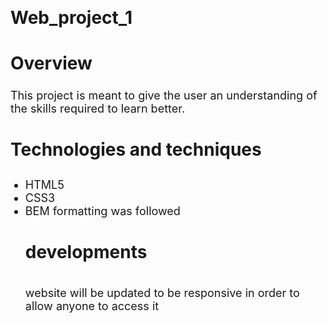 <h1 class="heading">Web_project_1</h1>

<h2 class="heading" >Overview </h2>

<p class="text" >This project is meant to give the user an understanding of the skills required to learn better.</p>

<h3 class="heading" >Technologies and techniques</h3>

<ul>
<li class="text" >HTML5</li>
<li class="text" >CSS3</li>
<li class="text" >BEM formatting was followed</li>

<h4 class="heading" >developments</h4>

<p class="text" >website will be updated to be responsive in order to allow anyone to access it</p>

<style>

.heading {
    font-size: 28px;
    line-height: 1.2;
    font-weight: bold;
}

.text {
    font-size: 18px;
    font-weight: normal
    line-height: 30px;
}
 </style>